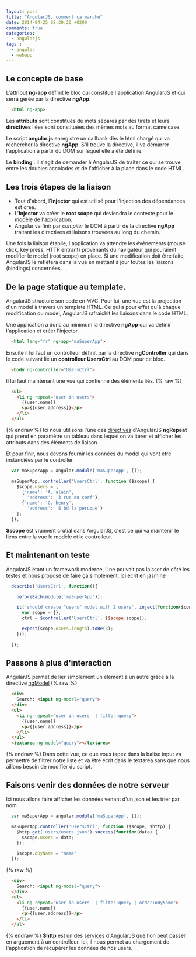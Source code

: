 ```yaml
---
layout: post
title: "AngularJS, comment ça marche"
date: 2014-04-25 02:30:20 +0200
comments: true
categories: 
  - angularjs
tags :
  - angular
  - webapp
---
```


## Le concepte de base
L'attribut **ng-app** définit le bloc qui constitue l'application AngularJS et qui serra gérée par la directive **ngApp**.
```html Une application AngularJS
  <html ng-app>
```

Les **attributs** sont constitués de mots séparés par des tirets et leurs **directives** liées sont constituées des mêmes mots au format camelcase.

Le script **angular.js** enregistre un callback dès le html chargé qui va rechercher la directive **ngApp**. S'il trouve la directive, il va démarrer l'application à partir du DOM sur lequel elle a été définie.

Le **binding** : il s'agit de demander à AngularJS de traiter ce qui se trouve entre les doubles accolades et de l'afficher à la place dans le code HTML.

## Les trois étapes de la liaison

  - Tout d'abord, l'**Injector** qui est utilisé pour l'injection des dépendances est créé.
  - L'**Injector** va créer le **root scope** qui deviendra le contexte pour le modèle de l'application.
  - Angular va finir par *compiler* le DOM à partir de la directive **ngApp** traitant les directives et liaisons trouvées au long du chemin.

Une fois la liaison établie, l'application va attendre les événements (mouse click, key press, HTTP entrant) provenants du navigateur qui pouraient modifier le model (root scope) en place. Si une modification doit être faite, AngularJS le reflétera dans la vue en mettant à jour toutes les liaisons (bindings) concernées.

## De la page statique au template.
AngularJS structure son code en MVC. Pour lui, une vue est la projection d'un model à travers un template HTML. Ce qui a pour effet qu'à chaque modification du model, AngularJS rafraichit les liaisons dans le code HTML.

Une application a donc au minimum la directive **ngApp** qui va définir l'application et créer l'injector.
```html L'application
  <html lang="fr" ng-app="maSuperApp">
```

Ensuite il lui faut un controlleur définit par la directive **ngController** qui dans le code suivant lie un **controlleur UsersCtrl** au DOM pour ce bloc.
```html Le controlleur
  <body ng-controller="UsersCtrl">
```

Il lui faut maintenant une vue qui contienne des éléments liés.
{% raw %}
```html La vue
  <ul>
    <li ng-repeat="user in users">
      {{user.name}}
      <p>{{user.address}}</p>
    </li>
  </ul>
```
{% endraw %}
Ici nous utilisons l'une des [directives](https://docs.angularjs.org/api/ng/directive) d'AngularJS **ngRepeat** qui prend en paramètre un tableau dans lequel on va itérer et afficher les attributs dans des éléments de liaison.

Et pour finir, nous devons fournir les données du model qui vont être instanciées par le controller.
```javascript app/js/controller.js
  var maSuperApp = angular.module('maSuperApp', []);

  maSuperApp..controller('UsersCtrl', function ($scope) {
    $scope.users = [
      {'name': 'A. alain',
        'address': '3 rue du cerf'},
      {'name': 'G. henry',
        'address': '8 bd la peruque'}
    ];
  });
```
**$scope** est vraiment crutial dans AngularJS, c'est ce qui va maintenir le liens entre la vue le modèle et le controlleur.

## Et maintenant on teste
AngularJS étant un framework moderne, il ne pouvait pas laisser de côté les testes et nous propose de faire ça simplement. Ici écrit en [jasmine](http://jasmine.github.io/)
```javascript test/unit/controllersSpec.js
  describe('UsersCtrl', function(){

    beforeEach(module('maSuperApp'));

    it('should create "users" model with 2 users', inject(function($controller) {
      var scope = {},
      ctrl = $controller('UsersCtrl', {$scope:scope});

      expect(scope.users.length).toBe(3);
    }));

  });
```

## Passons à plus d'interaction
AngularJS permet de lier simplement un élément à un autre grâce à la directive [ngModel](https://docs.angularjs.org/api/ng/directive/ngModel)
{% raw %}
```html La vue
  <div>
    Search: <input ng-model="query">
  </div>
  <ul>
    <li ng-repeat="user in users  | filter:query">
      {{user.name}}
      <p>{{user.address}}</p>
    </li>
  </ul>
  <textarea ng-model="query"></textarea>
```
{% endraw %}
Dans cette vue, ce que vous tapez dans la balise input va permettre de filtrer notre liste et va être écrit dans le textarea sans que nous aillons besoin de modifier du script.

## Faisons venir des données de notre serveur
Ici nous allons faire afficher les données venant d'un json et les trier par nom.
```javascript app/js/controller.js
  var maSuperApp = angular.module('maSuperApp', []);

  maSuperApp.controller('UsersCtrl', function ($scope, $http) {
    $http.get('users/users.json').success(function(data) {
      $scope.users = data;
    });

    $scope.oByName = "name"
  });
```
{% raw %}
```html La vue
  <div>
    Search: <input ng-model="query">
  </div>
  <ul>
    <li ng-repeat="user in users  | filter:query | order:oByName">
      {{user.name}}
      <p>{{user.address}}</p>
    </li>
  </ul>
```
{% endraw %}
**$http** est un des [services](https://docs.angularjs.org/api/ng/service/) d'AngularJS que l'on peut passer en arguement à un controlleur. Ici, il nous permet au chargement de l'application de récupérer les données de nos users.